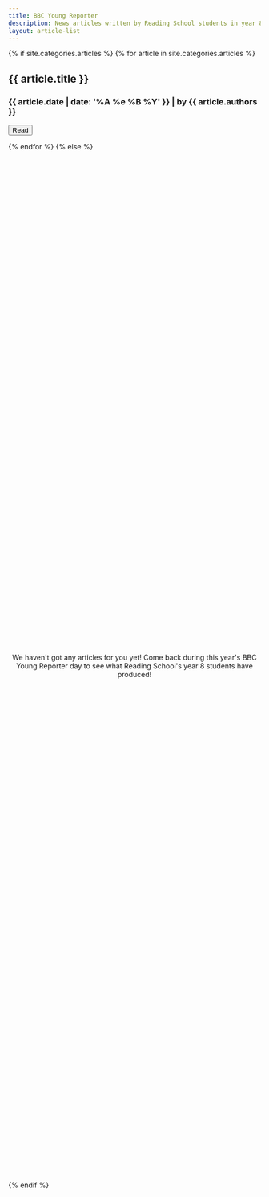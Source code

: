 ```yaml
---
title: BBC Young Reporter
description: News articles written by Reading School students in year 8
layout: article-list
---
```


{% if site.categories.articles %}
{% for article in site.categories.articles %}
<div class="mdc-card">
    <div class="mdc-card__media mdc-card__media--16-9 {{ article.url | relative_url | replace: '/', '-' | replace: '.', '-' }}"></div>
    <div class="mdc-card-content">
        <h2 class="mdc-typography--headline6">{{ article.title }}</h2>
        <h3 class="mdc-typography--subtitle2">
            <time class="timeago" datetime="{{ article.date | date: '%Y-%m-%d' }}T{{ article.date | date: '%H:%M:%S' }}">{{ article.date | date: '%A %e %B %Y' }}</time>
             | by {{ article.authors }}
        </h3>
    </div>
    <div class="mdc-card__actions">
        <div class="mdc-card__action-buttons">
            <button class="mdc-button mdc-card__action mdc-card__action--button" data-mdc-auto-init="MDCRipple" onclick="window.location='{{ article.url | relative_url }}';">Read</button>
        </div>
    </div>
</div>

<style>
    .{{ article.url | relative_url | replace: '/', '-' | replace: '.', '-' }} {
        background-image: url("/images/{{ article.url | relative_url | remove: '.html' | replace: '/', '-' | remove: '-articles-' }}--cover.jpg");
    }
</style>
{% endfor %}
{% else %}
<center>We haven't got any articles for you yet! Come back during this year's BBC Young Reporter day to see what Reading School's year 8 students have produced!</center>
<style>
    center {
        margin: 25vh auto 25vh auto;
    }
</style>
{% endif %}
